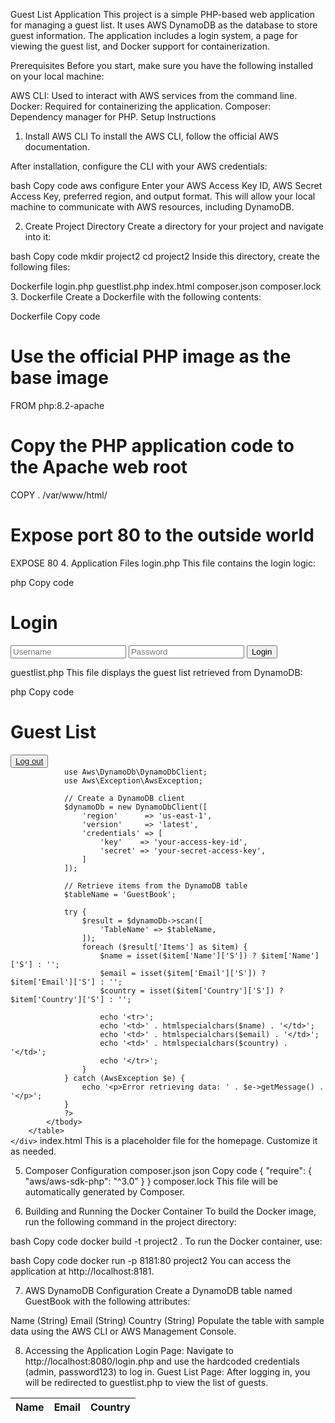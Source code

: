 Guest List Application
This project is a simple PHP-based web application for managing a guest list. It uses AWS DynamoDB as the database to store guest information. The application includes a login system, a page for viewing the guest list, and Docker support for containerization.

Prerequisites
Before you start, make sure you have the following installed on your local machine:

AWS CLI: Used to interact with AWS services from the command line.
Docker: Required for containerizing the application.
Composer: Dependency manager for PHP.
Setup Instructions
1. Install AWS CLI
To install the AWS CLI, follow the official AWS documentation.

After installation, configure the CLI with your AWS credentials:

bash
Copy code
aws configure
Enter your AWS Access Key ID, AWS Secret Access Key, preferred region, and output format. This will allow your local machine to communicate with AWS resources, including DynamoDB.

2. Create Project Directory
Create a directory for your project and navigate into it:

bash
Copy code
mkdir project2
cd project2
Inside this directory, create the following files:

Dockerfile
login.php
guestlist.php
index.html
composer.json
composer.lock
3. Dockerfile
Create a Dockerfile with the following contents:

Dockerfile
Copy code
# Use the official PHP image as the base image
FROM php:8.2-apache

# Copy the PHP application code to the Apache web root
COPY . /var/www/html/

# Expose port 80 to the outside world
EXPOSE 80
4. Application Files
login.php
This file contains the login logic:

php
Copy code
<?php
session_start();

$error = '';
if ($_SERVER['REQUEST_METHOD'] == 'POST') {
    $username = $_POST['username'];
    $password = $_POST['password'];

    // Hardcoded credentials
    $valid_username = 'admin';
    $valid_password = 'password123';

    if ($username === $valid_username && $password === $valid_password) {
        header('Location: guestlist.php');
        exit;
    } else {
        $error = 'Invalid username or password';
    }
}
?>
<!DOCTYPE html>
<html lang="en">
<head>
    <meta charset="UTF-8">
    <title>Azubi Africa: Login</title>
    <link rel="stylesheet" type="text/css" href="styles.css">
</head>
<body>
    <div class="container">
        <h1>Login</h1>
        <?php if ($error): ?>
            <div class="error"><?php echo htmlspecialchars($error); ?></div>
        <?php endif; ?>
        <form action="login.php" method="POST">
            <input type="text" name="username" placeholder="Username" required>
            <input type="password" name="password" placeholder="Password" required>
            <button type="submit">Login</button>
        </form>
    </div>
</body>
</html>
guestlist.php
This file displays the guest list retrieved from DynamoDB:

php
Copy code
<!DOCTYPE html>
<html lang="en">
<head>
    <meta charset="UTF-8">
    <title>Azubi Africa: Guest List</title>
    <link rel="stylesheet" type="text/css" href="styles.css">
</head>
<body>
    <div class="container">
        <div class="header">
            <h1>Guest List</h1>
            <button><a href="login.php">Log out</a></button>
        </div>
        <table class="styled-table">
            <thead>
                <tr>
                    <th>Name</th>
                    <th>Email</th>
                    <th>Country</th>
                </tr>
            </thead>
            <tbody>
                <?php
                require 'vendor/autoload.php';

                use Aws\DynamoDb\DynamoDbClient;
                use Aws\Exception\AwsException;

                // Create a DynamoDB client
                $dynamoDb = new DynamoDbClient([
                    'region'      => 'us-east-1',
                    'version'     => 'latest',
                    'credentials' => [
                        'key'    => 'your-access-key-id',
                        'secret' => 'your-secret-access-key',
                    ]
                ]);

                // Retrieve items from the DynamoDB table
                $tableName = 'GuestBook';

                try {
                    $result = $dynamoDb->scan([
                        'TableName' => $tableName,
                    ]);
                    foreach ($result['Items'] as $item) {
                        $name = isset($item['Name']['S']) ? $item['Name']['S'] : '';
                        $email = isset($item['Email']['S']) ? $item['Email']['S'] : '';
                        $country = isset($item['Country']['S']) ? $item['Country']['S'] : '';

                        echo '<tr>';
                        echo '<td>' . htmlspecialchars($name) . '</td>';
                        echo '<td>' . htmlspecialchars($email) . '</td>';
                        echo '<td>' . htmlspecialchars($country) . '</td>';
                        echo '</tr>';
                    }
                } catch (AwsException $e) {
                    echo '<p>Error retrieving data: ' . $e->getMessage() . '</p>';
                }
                ?>
            </tbody>
        </table>
    </div>
</body>
</html>
index.html
This is a placeholder file for the homepage. Customize it as needed.

5. Composer Configuration
composer.json
json
Copy code
{
    "require": {
        "aws/aws-sdk-php": "^3.0"
    }
}
composer.lock
This file will be automatically generated by Composer.

6. Building and Running the Docker Container
To build the Docker image, run the following command in the project directory:

bash
Copy code
docker build -t project2 .
To run the Docker container, use:

bash
Copy code
docker run -p 8181:80 project2
You can access the application at http://localhost:8181.

7. AWS DynamoDB Configuration
Create a DynamoDB table named GuestBook with the following attributes:

Name (String)
Email (String)
Country (String)
Populate the table with sample data using the AWS CLI or AWS Management Console.

8. Accessing the Application
Login Page: Navigate to http://localhost:8080/login.php and use the hardcoded credentials (admin, password123) to log in.
Guest List Page: After logging in, you will be redirected to guestlist.php to view the list of guests.
